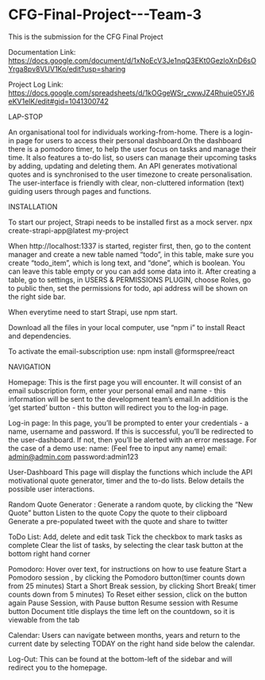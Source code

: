 # CFG-Final-Project---Team-3

This is the submission for the CFG Final Project

Documentation Link: https://docs.google.com/document/d/1xNoEcV3Je1nqQ3EKt0GezloXnD6sOYrga8pv8VUV1Ko/edit?usp=sharing

Project Log Link: https://docs.google.com/spreadsheets/d/1kOGgeWSr_cwwJZ4Rhuie05YJ6eKV1elK/edit#gid=1041300742


LAP-STOP

An organisational tool for individuals working-from-home. There is a login-in page for users to access their personal dashboard.On the dashboard there is a pomodoro timer, to help the user focus on tasks and manage their time. It also features a to-do list, so users can manage their upcoming tasks by adding, updating and deleting them. An API generates motivational quotes and is synchronised to the user timezone to create personalisation. The user-interface is friendly with clear, non-cluttered information (text) guiding users through pages and functions. 


INSTALLATION 

To start our project, Strapi needs to be installed first as a mock server.
npx create-strapi-app@latest my-project

When http://localhost:1337 is started, register first, then, go to the content manager and create a new table named “todo”, in this table, make sure you create “todo_item”, which is long text, and “done”, which is boolean. You can leave this table empty or you can add some data into it.
After creating a table, go to settings, in USERS & PERMISSIONS PLUGIN, choose Roles, go to public then, set the permissions for todo, api address will be shown on the right side bar.

When everytime need to start Strapi, use npm start.

Download all the files in your local computer, use “npm i” to install React and dependencies.

To activate the email-subscription use: npm install @formspree/react


NAVIGATION

Homepage: 
This is the first page you will encounter. It will consist of an email subscription form, enter your personal email and name - this information will be sent to the development team’s email.In addition is the ‘get started’ button - this button will redirect you to the log-in page. 

Log-in page:
In this page, you’ll be prompted to enter your credentials - a name, username and password. If this is successful, you’ll be redirected to the user-dashboard. If not, then you’ll be alerted with an error message. 
For the case of a demo use:
name: (Feel free to input any name)
​​email: admin@admin.com
password:admin123
 
User-Dashboard
This page will display the functions which include the API motivational quote generator, timer and the to-do lists. Below details the possible user interactions.

Random Quote Generator :
Generate a random quote, by clicking the “New Quote” button
Listen to the quote
Copy the quote to their clipboard
Generate a pre-populated tweet with the quote and share to twitter

ToDo List:
Add, delete and edit task
Tick the checkbox to mark tasks as complete
Clear the list of tasks, by selecting the clear task button at the bottom right hand corner

Pomodoro:
Hover over text, for instructions on how to use feature
Start a Pomodoro session , by clicking the Pomodoro button(timer counts down from 25 minutes)
Start a Short Break session, by clicking Short Break( timer counts down from 5 minutes)
To Reset either session, click on the button again
Pause Session, with Pause button
Resume session with Resume button
Document title displays the time left on the countdown, so it is viewable from the tab

Calendar:
Users can navigate between months, years and return to the current date by selecting TODAY on the right hand side below the calendar.

Log-Out: 
This can be found at the bottom-left of the sidebar and will redirect you to the homepage. 
